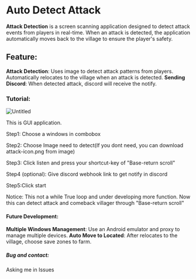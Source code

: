 # Auto Detect Attack

**Attack Detection** is a screen scanning application designed to detect attack events from players in real-time. When an attack is detected, the application automatically moves back to the village to ensure the player's safety.

## Feature:
**Attack Detection**: Uses image to detect attack patterns from players. Automatically relocates to the village when an attack is detected.
**Sending Discord**: When detected attack, discord will receive the notify.

### Tutorial:
![Untitled](https://github.com/user-attachments/assets/720f7116-e851-4850-acb8-c1e7050e5eb0)

This is GUI application.

Step1: Choose a windows in combobox

Step2: Choose Image need to detect(If you dont need, you can download attack-icon.png from image)

Step3: Click listen and press your shortcut-key of "Base-return scroll"

Step4 (optional): Give discord webhook link to get notify in discord

Step5:Click start

Notice: This not a while True loop and under developing more function. Now this can detect attack and comeback villager through "Base-return scroll"

#### Future Development:
**Multiple Windows Management**: Use an Android emulator and proxy to manage multiple devices.
**Auto Move to Located**: After relocates to the village, choose save zones to farm.

##### Bug and contact:
Asking me in Issues
